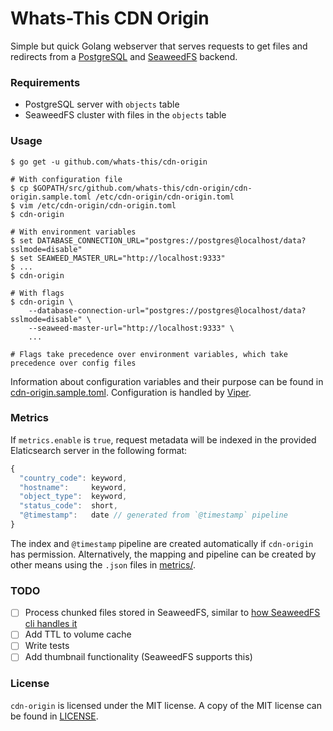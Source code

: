 # Whats-This CDN Origin

Simple but quick Golang webserver that serves requests to get files and
redirects from a [PostgreSQL](https://www.postgresql.org) and
[SeaweedFS](https://github.com/chrislusf/seaweedfs) backend.

### Requirements

- PostgreSQL server with `objects` table
- SeaweedFS cluster with files in the `objects` table

### Usage

```
$ go get -u github.com/whats-this/cdn-origin

# With configuration file
$ cp $GOPATH/src/github.com/whats-this/cdn-origin/cdn-origin.sample.toml /etc/cdn-origin/cdn-origin.toml
$ vim /etc/cdn-origin/cdn-origin.toml
$ cdn-origin

# With environment variables
$ set DATABASE_CONNECTION_URL="postgres://postgres@localhost/data?sslmode=disable"
$ set SEAWEED_MASTER_URL="http://localhost:9333"
$ ...
$ cdn-origin

# With flags
$ cdn-origin \
    --database-connection-url="postgres://postgres@localhost/data?sslmode=disable" \
    --seaweed-master-url="http://localhost:9333" \
    ...

# Flags take precedence over environment variables, which take precedence over config files
```

Information about configuration variables and their purpose can be found in
[cdn-origin.sample.toml](cdn-origin.sample.toml). Configuration is handled by
[Viper](https://github.com/spf13/viper).

### Metrics

If `metrics.enable` is `true`, request metadata will be indexed in the provided
Elaticsearch server in the following format:

```js
{
  "country_code": keyword,
  "hostname":     keyword,
  "object_type":  keyword,
  "status_code":  short,
  "@timestamp":   date // generated from `@timestamp` pipeline
}
```

The index and `@timestamp` pipeline are created automatically if `cdn-origin`
has permission. Alternatively, the mapping and pipeline can be created by other
means using the `.json` files in [metrics/](metrics).

### TODO

- [ ] Process chunked files stored in SeaweedFS, similar to [how SeaweedFS cli
  handles it](https://github.com/chrislusf/seaweedfs/wiki/Large-File-Handling)
- [ ] Add TTL to volume cache
- [ ] Write tests
- [ ] Add thumbnail functionality (SeaweedFS supports this)

### License

`cdn-origin` is licensed under the MIT license. A copy of the MIT license can be
found in [LICENSE](LICENSE).

